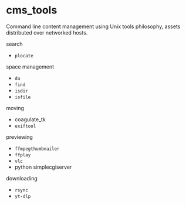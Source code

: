 # cms_tools
Command line content management using Unix tools philosophy, assets distributed over networked hosts. 

search
* `plocate`

space management
* `du`
* `find`
* `isdir`
* `isfile`

moving
* coagulate_tk
* `exiftool`

previewing
* `ffmpegthumbnailer`
* `ffplay`
* `vlc`
* python simplecgiserver

downloading
* `rsync`
* `yt-dlp`

